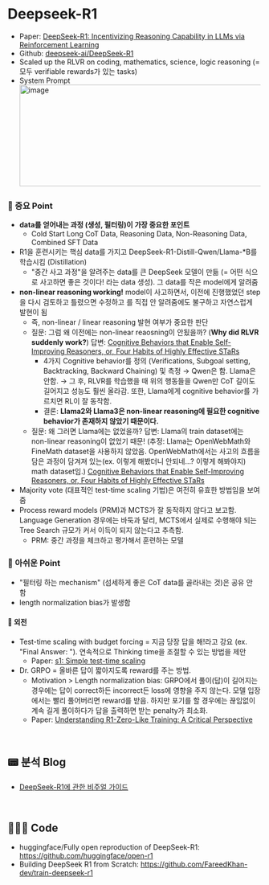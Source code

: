 # Deepseek-R1
- Paper: [DeepSeek-R1: Incentivizing Reasoning Capability in LLMs via Reinforcement Learning](https://arxiv.org/abs/2501.12948)
- Github: [deepseek-ai/DeepSeek-R1](https://github.com/deepseek-ai/DeepSeek-R1)
- Scaled up the RLVR on coding, mathematics, science, logic reasoning (=모두 verifiable rewards가 있는 tasks)
- System Prompt
  <img width="772" height="202" alt="image" src="https://github.com/user-attachments/assets/5e21e783-5b06-4f06-bb55-ee2af45101a7" />


### 🚨 중요 Point
- **data를 얻어내는 과정 (생성, 필터링)이 가장 중요한 포인트**
  - Cold Start Long CoT Data, Reasoning Data, Non-Reasoning Data, Combined SFT Data
- R1을 훈련시키는 핵심 data를 가지고 DeepSeek-R1-Distill-Qwen/Llama-*B를 학습시킴 (Distillation)
  - "중간 사고 과정"을 알려주는 data를 큰 DeepSeek 모델이 만듦 (= 어떤 식으로 사고하면 좋은 것이다! 라는 data 생성). 그 data를 작은 model에게 알려줌
- **non-linear reasoning working!** model이 사고하면서, 이전에 진행했었던 step을 다시 검토하고 틀렸으면 수정하고 를 직접 안 알려줌에도 불구하고 자연스럽게 발현이 됨
  - 즉, non-linear / linear reasoning 발현 여부가 중요한 판단
  - 질문: 그럼 왜 이전에는 non-linear reaosning이 안됬을까? (__Why did RLVR suddenly work?__) 답변: [Cognitive Behaviors that Enable Self-Improving Reasoners, or, Four Habits of Highly Effective STaRs](https://arxiv.org/abs/2503.01307)
    - 4가지 Cognitive behavior를 정의 (Verifications, Subgoal setting, Backtracking, Backward Chaining) 및 측정 → Qwen은 함. Llama은 안함. → 그 후, RLVR를 학습했을 때 위의 행동들을 Qwen만 CoT 길이도 길어지고 성능도 훨씬 올라감. 또한, Llama에게 cognitive behavior를 가르치면 RL이 잘 동작함.
    - 결론: **Llama2와 Llama3은 non-linear reasoning에 필요한 cognitive behavior가 존재하지 않았기 때문이다.**
  - 질문: 왜 그러면 Llama에는 없었을까? 답변: Llama의 train dataset에는 non-linear reasoning이 없었기 때문! (추정: Llama는 OpenWebMath와 FineMath dataset을 사용하지 않았음. OpenWebMath에서는 사고의 흐름을 담은 과정이 담겨져 있는(ex. 이렇게 해봤더니 안되네...? 이렇게 해봐야지) math dataset임.) [Cognitive Behaviors that Enable Self-Improving Reasoners, or, Four Habits of Highly Effective STaRs](https://arxiv.org/abs/2503.01307)
- Majority vote (대표적인 test-time scaling 기법)은 여전히 유효한 방법임을 보여줌
- Process reward models (PRM)과 MCTS가 잘 동작하지 않다고 보고함. Language Generation 경우에는 바둑과 달리, MCTS에서 실제로 수행해야 되는 Tree Search 규모가 커서 이득이 되지 않는다고 추측함.
  - PRM: 중간 과정을 체크하고 평가해서 훈련하는 모델

### 🤮 아쉬운 Point
- "필터링 하는 mechanism" (섬세하게 좋은 CoT data를 골라내는 것)은 공유 안 함
- length normalization bias가 발생함

#### 🫠 외전
- Test-time scaling with budget forcing = 지금 당장 답을 해!라고 강요 (ex. "Final Answer: "). 연속적으로 Thinking time을 조절할 수 있는 방법을 제안
  - Paper: [s1: Simple test-time scaling](https://arxiv.org/abs/2501.19393)
- Dr. GRPO = 올바른 답이 짧아지도록 reward를 주는 방법.
  - Motivation > Length normalization bias: GRPO에서 풀이(답)이 길어지는 경우에는 답이 correct하든 incorrect든 loss에 영향을 주지 않는다. 모델 입장에서는 빨리 풀어버리면 reward를 받음. 하지만 포기를 할 경우에는 끊임없이 계속 길게 풀이하다가 답을 출력하면 받는 penalty가 최소화.
  - Paper: [Understanding R1-Zero-Like Training: A Critical Perspective](https://arxiv.org/abs/2503.20783) 

<br>

## 📟 분석 Blog
- [DeepSeek-R1에 관한 비주얼 가이드](https://tulip-phalange-a1e.notion.site/DeepSeek-R1-189c32470be2801c94b6e5648735447d)

<br>

## 👩🏻‍💻 Code
- huggingface/Fully open reproduction of DeepSeek-R1: https://github.com/huggingface/open-r1
- Building DeepSeek R1 from Scratch: https://github.com/FareedKhan-dev/train-deepseek-r1
